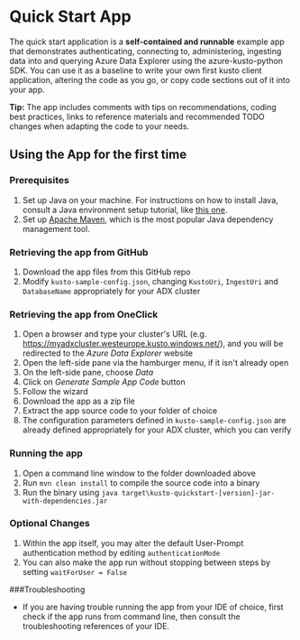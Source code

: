 # Quick Start App

The quick start application is a **self-contained and runnable** example app that demonstrates authenticating, connecting to, administering, ingesting data into and querying Azure Data Explorer using the azure-kusto-python SDK.
You can use it as a baseline to write your own first kusto client application, altering the code as you go, or copy code sections out of it into your app.

**Tip:** The app includes comments with tips on recommendations, coding best practices, links to reference materials and recommended TODO changes when adapting the code to your needs.


## Using the App for the first time

### Prerequisites
1. Set up Java on your machine. For instructions on how to install Java, consult a Java environment setup tutorial, like [this one](https://www.tutorialspoint.com/java/java_environment_setup.htm).
2. Set up [Apache Maven](https://maven.apache.org/install.html), which is the most popular Java dependency management tool.

### Retrieving the app from GitHub
1. Download the app files from this GitHub repo
2. Modify `kusto-sample-config.json`, changing `KustoUri`, `IngestUri` and `DatabaseName` appropriately for your ADX cluster

### Retrieving the app from OneClick
1. Open a browser and type your cluster's URL (e.g. https://myadxcluster.westeurope.kusto.windows.net/), and you will be redirected to the _Azure Data Explorer_ website
2. Open the left-side pane via the hamburger menu, if it isn't already open
3. On the left-side pane, choose _Data_
4. Click on _Generate Sample App Code_ button
5. Follow the wizard
6. Download the app as a zip file
7. Extract the app source code to your folder of choice
8. The configuration parameters defined in `kusto-sample-config.json` are already defined appropriately for your ADX cluster, which you can verify

### Running the app
1. Open a command line window to the folder downloaded above
2. Run `mvn clean install` to compile the source code into a binary
3. Run the binary using `java target\kusto-quickstart-[version]-jar-with-dependencies.jar`

### Optional Changes
1. Within the app itself, you may alter the default User-Prompt authentication method by editing `authenticationMode`
2. You can also make the app run without stopping between steps by setting `waitForUser = False`

###Troubleshooting
* If you are having trouble running the app from your IDE of choice, first check if the app runs from command line, then consult the troubleshooting references of your IDE.